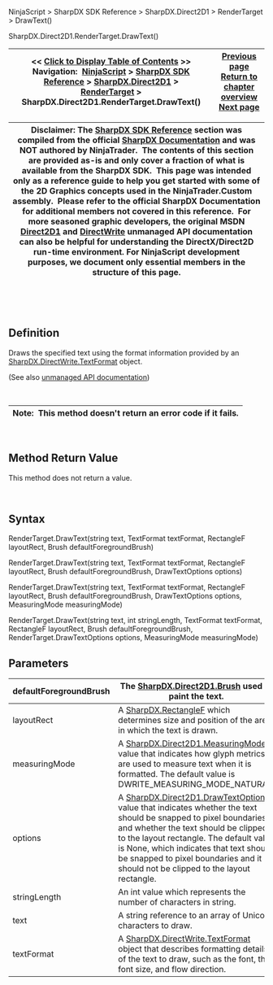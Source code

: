 ﻿


NinjaScript \> SharpDX SDK Reference \> SharpDX.Direct2D1 \> RenderTarget \> DrawText()






















SharpDX.Direct2D1\.RenderTarget.DrawText()







| \<\< [Click to Display Table of Contents](sharpdx_direct2d1_rendertarget_drawtext.md) \>\> **Navigation:**     [NinjaScript](ninjascript-1.md) \> [SharpDX SDK Reference](sharpdx_sdk_reference-1.md) \> [SharpDX.Direct2D1](sharpdx_direct2d1-1.md) \> [RenderTarget](sharpdx_direct2d1_rendertarget-1.md) \> SharpDX.Direct2D1\.RenderTarget.DrawText() | [Previous page](sharpdx_direct2d1_rendertarget_drawrectangle-1.md) [Return to chapter overview](sharpdx_direct2d1_rendertarget-1.md) [Next page](sharpdx_direct2d1_rendertarget_drawtextlayout-1.md) |
| --- | --- |













| Disclaimer: The [SharpDX SDK Reference](sharpdx_sdk_reference-1.md) section was compiled from the official [SharpDX Documentation](http://sharpdx.org/) and was NOT authored by NinjaTrader.  The contents of this section are provided as\-is and only cover a fraction of what is available from the SharpDX SDK.  This page was intended only as a reference guide to help you get started with some of the 2D Graphics concepts used in the NinjaTrader.Custom assembly.  Please refer to the official SharpDX Documentation for additional members not covered in this reference.  For more seasoned graphic developers, the original MSDN [Direct2D1](https://msdn.microsoft.com/en-us/library/windows/desktop/dd370990.aspx) and [DirectWrite](https://msdn.microsoft.com/en-us/library/windows/desktop/dd368038.aspx) unmanaged API documentation can also be helpful for understanding the DirectX/Direct2D run\-time environment. For NinjaScript development purposes, we document only essential members in the structure of this page. |
| --- |



 


 


## Definition


Draws the specified text using the format information provided by an [SharpDX.DirectWrite.TextFormat](sharpdx_directwrite_textformat-1.md) object.


(See also [unmanaged API documentation](http://msdn.microsoft.com/en-us/library/dd742848.aspx))


 




| Note:  This method doesn't return an error code if it fails. |
| --- |



 


## 


## Method Return Value


This method does not return a value.


 


## Syntax


RenderTarget.DrawText(string text, TextFormat textFormat, RectangleF layoutRect, Brush defaultForegroundBrush)  

RenderTarget.DrawText(string text, TextFormat textFormat, RectangleF layoutRect, Brush defaultForegroundBrush, DrawTextOptions options)  

RenderTarget.DrawText(string text, TextFormat textFormat, RectangleF layoutRect, Brush defaultForegroundBrush, DrawTextOptions options,   MeasuringMode measuringMode)  

RenderTarget.DrawText(string text, int stringLength, TextFormat textFormat, RectangleF layoutRect, Brush defaultForegroundBrush, RenderTarget.DrawTextOptions options, MeasuringMode measuringMode)


## Parameters




| defaultForegroundBrush | The [SharpDX.Direct2D1\.Brush](sharpdx_direct2d1_brush-1.md) used to paint the text. |
| --- | --- |
| layoutRect | A [SharpDX.RectangleF](sharpdx_rectanglef-1.md) which determines size and position of the area in which the text is drawn. |
| measuringMode | A [SharpDX.Direct2D1\.MeasuringMode](sharpdx_direct2d1_measuringmode-1.md) value that indicates how glyph metrics are used to measure text when it is formatted. The default value is DWRITE\_MEASURING\_MODE\_NATURAL. |
| options | A [SharpDX.Direct2D1\.DrawTextOptions](sharpdx_direct2d1_drawtextoptions-1.md) value that indicates whether the text should be snapped to pixel boundaries and whether the text should be clipped to the layout rectangle. The default value is None, which indicates that text should be snapped to pixel boundaries and it should not be clipped to the layout rectangle. |
| stringLength | An int value which represents the number of characters in string. |
| text | A string reference to an array of Unicode characters to draw. |
| textFormat | A [SharpDX.DirectWrite.TextFormat](sharpdx_directwrite_textformat-1.md) object that describes formatting details of the text to draw, such as the font, the font size, and flow direction. |









